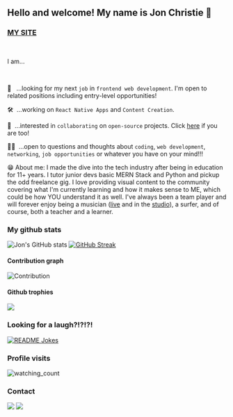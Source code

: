 ## Hello and welcome! My name is Jon Christie 👋

### [MY SITE](https://www.jonchristie.net)

<br/>

I am...

<br/>

🔭 &nbsp;&nbsp;...looking for my next `job` in `frontend web development`. I'm open to related positions including entry-level opportunities!  

🛠&nbsp;&nbsp;...working on `React Native Apps` and `Content Creation`.

<!-- 📚&nbsp;&nbsp;...currently maintaining an open source repository for $\mathfrak{\color{orange}{Hacktoberfest}}$ -->

🤝&nbsp;&nbsp;...interested in `collaborating` on `open-source` projects. Click [here](https://github.com/mathcodes/lc_hr_cw) if you are too!

🙋🏻&nbsp;&nbsp;...open to questions and thoughts about `coding`, `web development`, `networking`, `job opportunities` or whatever you have on your mind!!! 

😁 About me: I made the dive into the tech industry after being in education for 11+ years. I tutor junior devs basic MERN Stack and Python and pickup the odd freelance gig. I love providing visual content to the community covering what I'm currently learning and how it makes sense to ME, which could be how YOU understand it as well. I've always been a team player and will forever enjoy being a musician ([live](https://www.youtube.com/results?search_query=Baffle+%40+2nd+Wind+12.1.17) and in the [studio](https://soundcloud.com/jonchristie)), a surfer, and of course, both a teacher and a learner. 

### My github stats

![Jon's GitHub stats](https://github-readme-stats.vercel.app/api?username=mathcodes&show_icons=true&theme=monokai) [![GitHub Streak](https://github-readme-streak-stats.herokuapp.com?user=mathcodes&theme=monokai&currStreakLabel=4FAEBA&border=4FAEBA&stroke=A92CA2&fire=4FAEBA&ring=A92CA2&dates=DDDDDD)](https://git.io/streak-stats)

#### Contribution graph

![Contribution](https://activity-graph.herokuapp.com/graph?username=mathcodes&theme=react-dark&hide_border=true&area=true&card_width=50)

#### Github trophies

<img src="https://github-profile-trophy.vercel.app/?username=mathcodes&theme=juicyfresh&no-bg=true" />

### Looking for a laugh?!?!?!

<a href="https://readme-jokes.vercel.app"><img align="center" src="https://readme-jokes.vercel.app/api" alt="README Jokes"></a>

### Profile visits

<img src="https://komarev.com/ghpvc/?username=mathcodes&color=brightgreen" alt="watching_count" />

### Contact

[<img src="https://img.shields.io/badge/Twitter-1DA1F2?style=for-the-badge&logo=twitter&logoColor=white" />](https://twitter.com/thejonchristie "Twitter") [<img src="https://img.shields.io/badge/LinkedIn-0077B5?style=for-the-badge&logo=linkedin&logoColor=white" />](https://www.linkedin.com/in/jonpchristie/ "LinkedIn") 

